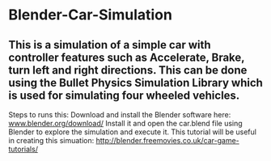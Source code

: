 # Blender-Car-Simulation
This is a simulation of a simple car with controller features such as Accelerate, Brake, turn left and right directions. This can be done using the Bullet Physics Simulation Library which is used for simulating four wheeled vehicles.
-----------------------------------------------------------------
Steps to runs this:
Download and install the Blender software here: www.blender.org/download/
Install it and open the car.blend file using Blender to explore the simulation and execute it.
This tutorial will be useful in creating this simuation: http://blender.freemovies.co.uk/car-game-tutorials/

